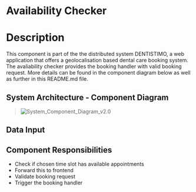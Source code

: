 # Availability Checker

# Description 

This component is part of the the distributed system DENTISTIMO, a web application that offers a geolocalisation based dental care booking system.
The avaliability checker provides the booking handler with valid booking request. More details can be found in the component diagram below as well as further in this README.md file.

## System Architecture - Component Diagram 

> ![System_Component_Diagram_v2.0](/uploads/c8d9a347486a4a79fa3f055f6ea35d3f/System_Component_Diagram_v2.0.png)

## Data Input 

## Component Responsibilities 

- Check if chosen time slot has available appointments 
- Forward this to frontend
- Validate booking request
- Trigger the booking handler

